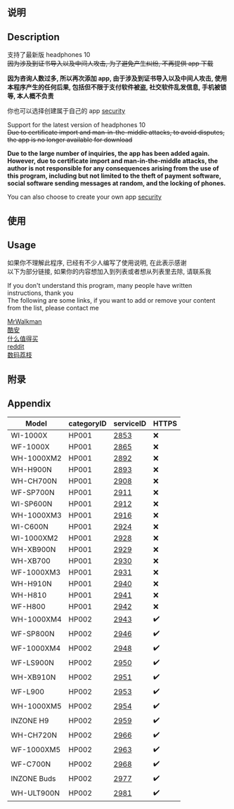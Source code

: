 ## 说明
## Description

支持了最新版 headphones 10<br />
~~因为涉及到证书导入以及中间人攻击, 为了避免产生纠纷, 不再提供 app 下载~~

**因为咨询人数过多, 所以再次添加 app, 由于涉及到证书导入以及中间人攻击, 使用本程序产生的任何后果, 包括但不限于支付软件被盗, 社交软件乱发信息, 手机被锁等, 本人概不负责**


你也可以选择创建属于自己的 app [security](security)

Support for the latest version of headphones 10<br />
~~Due to certificate import and man-in-the-middle attacks, to avoid disputes, the app is no longer available for download~~

**Due to the large number of inquiries, the app has been added again. However, due to certificate import and man-in-the-middle attacks, the author is not responsible for any consequences arising from the use of this program, including but not limited to the theft of payment software, social software sending messages at random, and the locking of phones.**


You can also choose to create your own app [security](security)

## 使用
## Usage

如果你不理解此程序, 已经有不少人编写了使用说明, 在此表示感谢<br />
以下为部分链接, 如果你的内容想加入到列表或者想从列表里去除, 请联系我

If you don't understand this program, many people have written instructions, thank you<br />
The following are some links, if you want to add or remove your content from the list, please contact me

[MrWalkman](https://www.mrwalkman.com/p/mdrproxyfwsidegradetool.html)<br />
[酷安](https://www.coolapk.com/feed/35048130)<br />
[什么值得买](https://post.smzdm.com/p/a997pdz5/)<br />
[reddit](https://www.reddit.com/r/sony/comments/dpsmsq/wh1000xm3_custom_firmware_flash_mdr_proxy/)<br />
[数码荔枝](https://www.lizhi.io/blog/62275295)<br />

## 附录
## Appendix

| Model      | categoryID | serviceID             | HTTPS |
| ---------- | ---------- | --------------------- | ----- |
| WI-1000X   | HP001      | [2853](firmware/2853) | ❌    |
| WF-1000X   | HP001      | [2865](firmware/2865) | ❌    |
| WH-1000XM2 | HP001      | [2892](firmware/2892) | ❌    |
| WH-H900N   | HP001      | [2893](firmware/2893) | ❌    |
| WH-CH700N  | HP001      | [2908](firmware/2908) | ❌    |
| WF-SP700N  | HP001      | [2911](firmware/2911) | ❌    |
| WI-SP600N  | HP001      | [2912](firmware/2912) | ❌    |
| WH-1000XM3 | HP001      | [2916](firmware/2916) | ❌    |
| WI-C600N   | HP001      | [2924](firmware/2924) | ❌    |
| WI-1000XM2 | HP001      | [2928](firmware/2928) | ❌    |
| WH-XB900N  | HP001      | [2929](firmware/2929) | ❌    |
| WH-XB700   | HP001      | [2930](firmware/2930) | ❌    |
| WF-1000XM3 | HP001      | [2931](firmware/2931) | ❌    |
| WH-H910N   | HP001      | [2940](firmware/2940) | ❌    |
| WH-H810    | HP001      | [2941](firmware/2941) | ❌    |
| WF-H800    | HP001      | [2942](firmware/2942) | ❌    |
| WH-1000XM4 | HP002      | [2943](firmware/2943) | ✔️    |
| WF-SP800N  | HP002      | [2946](firmware/2946) | ✔️    |
| WF-1000XM4 | HP002      | [2948](firmware/2948) | ✔️    |
| WF-LS900N  | HP002      | [2950](firmware/2950) | ✔️    |
| WH-XB910N  | HP002      | [2951](firmware/2951) | ✔️    |
| WF-L900    | HP002      | [2953](firmware/2953) | ✔️    |
| WH-1000XM5 | HP002      | [2954](firmware/2954) | ✔️    |
| INZONE H9  | HP002      | [2959](firmware/2959) | ✔️    |
| WH-CH720N  | HP002      | [2966](firmware/2966) | ✔️    |
| WF-1000XM5 | HP002      | [2963](firmware/2963) | ✔️    |
| WF-C700N   | HP002      | [2968](firmware/2968) | ✔️    |
| INZONE Buds| HP002      | [2977](firmware/2977) | ✔️    |
| WH-ULT900N | HP002      | [2981](firmware/2981) | ✔️    |

